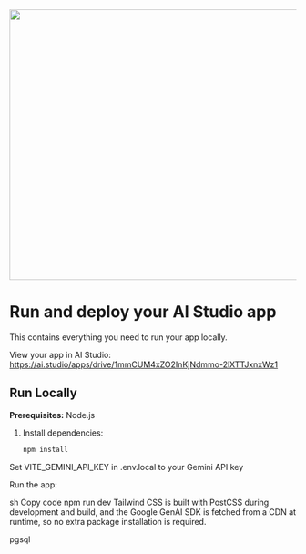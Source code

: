 <div align="center">
<img width="1200" height="475" alt="GHBanner" src="https://github.com/user-attachments/assets/0aa67016-6eaf-458a-adb2-6e31a0763ed6" />
</div>

# Run and deploy your AI Studio app

This contains everything you need to run your app locally.

View your app in AI Studio: https://ai.studio/apps/drive/1mmCUM4xZO2InKjNdmmo-2lXTTJxnxWz1

## Run Locally

**Prerequisites:** Node.js

1. Install dependencies:  
   ```sh
   npm install
Set VITE_GEMINI_API_KEY in .env.local to your Gemini API key

Run the app:

sh
Copy code
npm run dev
Tailwind CSS is built with PostCSS during development and build, and the Google GenAI SDK is fetched from a CDN at runtime, so no extra package installation is required.

pgsql
